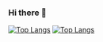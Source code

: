 ### Hi there 👋

[![Top Langs](https://github-readme-stats.vercel.app/api/top-langs/?username=mayank2478&hide_progress=true)](https://github.com/anuraghazra/github-readme-stats)
[![Top Langs](https://github-readme-stats.vercel.app/api/top-langs/?username=mayank2478&layout=compact)](https://github.com/anuraghazra/github-readme-stats)
